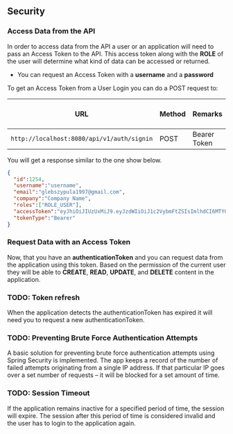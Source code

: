 ## Security

### Access Data from the API

In order to access data from the API a user or an application will need to pass an Access Token to the API. This access token along with the **ROLE** of the user will determine what kind of data can be accessed or returned.

- You can request an Access Token with a **username** and a **password**

To get an Access Token from a User Login you can do a POST request to:

|                                          URL                        | Method |                    Remarks                    | Valid Request Body |
|---------------------------------------------------------------------|--------|-----------------------------------------------|---------------------------|
|`http://localhost:8080/api/v1/auth/signin`                            | POST   |Bearer Token       | JSON          |

You will get a response similar to the one show below.

~~~json
{
  "id":1254,
  "username":"username",
  "email":"glebszypula1997@gmail.com",
  "company":"Company Name",
  "roles":["ROLE_USER"],
  "accessToken":"eyJhiOiJIUzUxMiJ9.eyJzdWIiOiJ1c2VybmFtZSIsImlhdCI6MTY0ODQ3NzMzOCwiZXhwIjoxNjU2MjUzMzM4fQ.Q0M70O-AaSVV83NhL2Zxe3pwaGB0OVPoPE0LE8aQx-JGrtsZ1cnzQX0cbl_U376iyDlYcNS9U0JNnzn4Ow",
  "tokenType":"Bearer"
}
~~~

### Request Data with an Access Token

Now, that you have an **authenticationToken** and you can request data from the application using this token. Based on the permission of the current user they will be able to **CREATE**, **READ**, **UPDATE**, and **DELETE** content in the application.

### TODO: Token refresh

When the application detects the authenticationToken has expired it will need you to request a new authenticationToken.


### TODO: Preventing Brute Force Authentication Attempts

A basic solution for preventing brute force authentication attempts using Spring Security is implemented. The app keeps a record of the number of failed attempts originating from a single IP address. If that particular IP goes over a set number of requests – it will be blocked for a set amount of time.

### TODO: Session Timeout

If the application remains inactive for a specified period of time, the session will expire. The session after this period of time is considered invalid and the user has to login to the application again.

